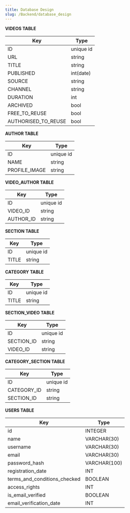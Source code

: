 ```yaml
---
title: Database Design
slug: /Backend/database_design
---
```



**VIDEOS TABLE**

|Key   |Type   |
|---|---|
|ID   | unique id  |
|URL   | string  |
|TITLE   |  string |
|PUBLISHED   | int(date)  |
|SOURCE   | string  |
|CHANNEL   | string  |
|DURATION   | int  |
|ARCHIVED   | bool |
|FREE_TO_REUSE   | bool |
|AUTHORISED_TO_REUSE   | bool |


**AUTHOR TABLE**

|Key   |Type   |
|---|---|
|ID   | unique id  |
|NAME   | string  |
|PROFILE_IMAGE | string |

**VIDEO_AUTHOR TABLE**

|Key   |Type   |
|---|---|
|ID   | unique id  |
|VIDEO_ID   | string  |
|AUTHOR_ID   | string  |


**SECTION TABLE**

|Key   |Type   |
|---|---|
|ID   | unique id  |
|TITLE   | string  |

**CATEGORY TABLE**

|Key   |Type   |
|---|---|
|ID   | unique id  |
|TITLE   | string  |

**SECTION_VIDEO TABLE**

|Key   |Type   |
|---|---|
|ID   | unique id  |
|SECTION_ID   | string  |
|VIDEO_ID   | string  |

**CATEGORY_SECTION TABLE**

|Key   |Type   |
|---|---|
|ID   | unique id  |
|CATEGORY_ID   | string  |
|SECTION_ID   | string  |


**USERS TABLE**

|Key   |Type   |
|---|---|
|id | INTEGER | NOT | NULL|
|name | VARCHAR(30)  | 
|username | VARCHAR(30)  | 
|email | VARCHAR(30)  | 
|password_hash | VARCHAR(100)  | 
|registration_date | INT  | 
|terms_and_conditions_checked | BOOLEAN  | 
|access_rights | INT  | 
|is_email_verified | BOOLEAN  | 
|email_verification_date | INT |